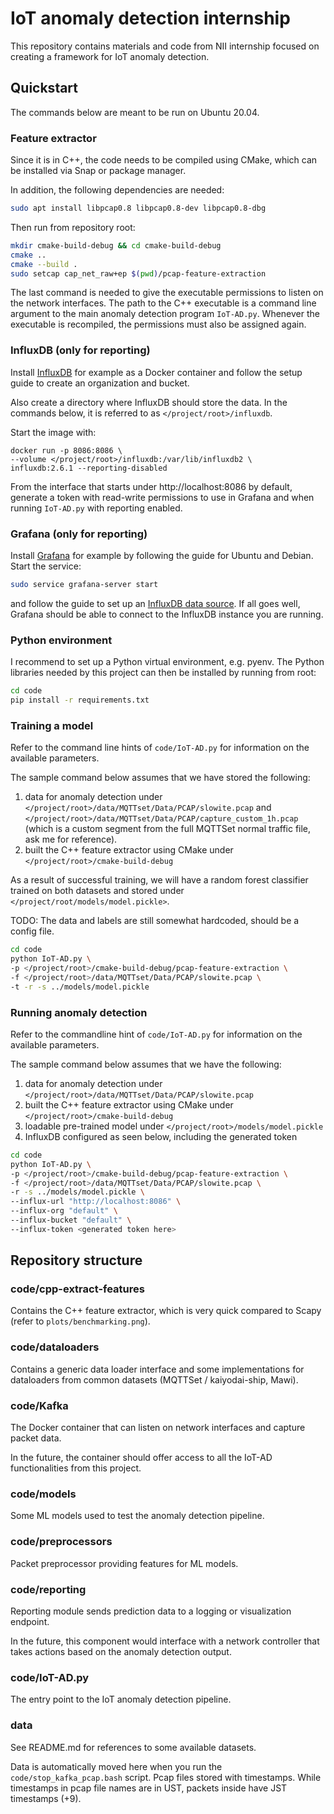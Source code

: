 # IoT anomaly detection internship

This repository contains materials and code from NII internship focused on creating a 
framework for IoT anomaly detection.

## Quickstart

The commands below are meant to be run on Ubuntu 20.04.

### Feature extractor

Since it is in C++, the code needs to be compiled using CMake, which can be installed
via Snap or package manager. 

In addition, the following dependencies are needed:
```bash
sudo apt install libpcap0.8 libpcap0.8-dev libpcap0.8-dbg
```

Then run from repository root:

```bash
mkdir cmake-build-debug && cd cmake-build-debug
cmake ..
cmake --build .
sudo setcap cap_net_raw+ep $(pwd)/pcap-feature-extraction
```

The last command is needed to give the executable permissions to listen on the network
interfaces. The path to the C++ executable is a command line argument to the main
anomaly detection program ``IoT-AD.py``. Whenever the executable is recompiled, the
permissions must also be assigned again.

### InfluxDB (only for reporting)

Install [InfluxDB](https://docs.influxdata.com/influxdb/v2.6/install/) for example as
a Docker container and follow the setup guide to create an organization and bucket.

Also create a directory where InfluxDB should store the data. In the commands below,
it is referred to as `</project/root>/influxdb`.

Start the image with:
```
docker run -p 8086:8086 \
--volume </project/root>/influxdb:/var/lib/influxdb2 \
influxdb:2.6.1 --reporting-disabled
```

From the interface that starts under http://localhost:8086 by default, generate a
token with read-write permissions to use in Grafana and when running `IoT-AD.py` with
reporting enabled.

### Grafana (only for reporting)

Install
[Grafana](https://grafana.com/docs/grafana/latest/setup-grafana/installation/debian/)
for example by following the guide for Ubuntu and Debian. Start the service:

```bash
sudo service grafana-server start
```

and follow the guide to set up an 
[InfluxDB data source](https://grafana.com/docs/grafana/latest/datasources/influxdb/).
If all goes well, Grafana should be able to connect to the InfluxDB instance you are
running.

### Python environment

I recommend to set up a Python virtual environment, e.g. pyenv. The Python
libraries needed by this project can then be installed by running from root:

```bash
cd code
pip install -r requirements.txt
```

### Training a model

Refer to the command line hints of ``code/IoT-AD.py`` for information on the available 
parameters.

The sample command below assumes that we have stored the following:
1. data for anomaly detection under 
    `</project/root>/data/MQTTset/Data/PCAP/slowite.pcap` and
    `</project/root>/data/MQTTset/Data/PCAP/capture_custom_1h.pcap` (which is a custom
    segment from the full MQTTSet normal traffic file, ask me for reference). 
2. built the C++ feature extractor using CMake under `</project/root>/cmake-build-debug`

As a result of successful training, we will have a random forest classifier trained
on both datasets and stored under `</project/root/models/model.pickle>`.

TODO: The data and labels are still somewhat hardcoded, should be a config file.

```bash
cd code
python IoT-AD.py \
-p </project/root>/cmake-build-debug/pcap-feature-extraction \
-f </project/root>/data/MQTTset/Data/PCAP/slowite.pcap \
-t -r -s ../models/model.pickle
```

### Running anomaly detection

Refer to the commandline hint of ``code/IoT-AD.py`` for information on the available 
parameters.

The sample command below assumes that we have the following:
1. data for anomaly detection under 
    `</project/root>/data/MQTTset/Data/PCAP/slowite.pcap`
2. built the C++ feature extractor using CMake under `</project/root>/cmake-build-debug`
3. loadable pre-trained model under `</project/root>/models/model.pickle`
4. InfluxDB configured as seen below, including the generated token

```bash
cd code
python IoT-AD.py \
-p </project/root>/cmake-build-debug/pcap-feature-extraction \
-f </project/root>/data/MQTTset/Data/PCAP/slowite.pcap \
-r -s ../models/model.pickle \
--influx-url "http://localhost:8086" \
--influx-org "default" \
--influx-bucket "default" \
--influx-token <generated token here>
```

## Repository structure

### code/cpp-extract-features

Contains the C++ feature extractor, which is very quick compared to Scapy (refer to 
``plots/benchmarking.png``).

### code/dataloaders

Contains a generic data loader interface and some implementations for dataloaders from
common datasets (MQTTSet / kaiyodai-ship, Mawi).

### code/Kafka

The Docker container that can listen on network interfaces and capture packet data.

In the future, the container should offer access to all the IoT-AD functionalities
from this project.

### code/models

Some ML models used to test the anomaly detection pipeline.

### code/preprocessors

Packet preprocessor providing features for ML models.

### code/reporting

Reporting module sends prediction data to a logging or visualization endpoint.

In the future, this component would interface with a network controller that takes
actions based on the anomaly detection output.

### code/IoT-AD.py

The entry point to the IoT anomaly detection pipeline.

### data

See README.md for references to some available datasets.

Data is automatically moved here when you run the
`code/stop_kafka_pcap.bash` script. Pcap files stored with timestamps.
While timestamps in pcap file names are in UST, packets inside have JST timestamps (+9).
